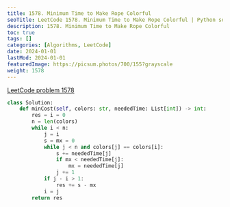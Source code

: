 ```yaml
---
title: 1578. Minimum Time to Make Rope Colorful
seoTitle: LeetCode 1578. Minimum Time to Make Rope Colorful | Python solution and explanation
description: 1578. Minimum Time to Make Rope Colorful
toc: true
tags: []
categories: [Algorithms, LeetCode]
date: 2024-01-01
lastMod: 2024-01-01
featuredImage: https://picsum.photos/700/155?grayscale
weight: 1578
---
```


[LeetCode problem 1578](https://leetcode.com/problems/minimum-time-to-make-rope-colorful/)

```python
class Solution:
    def minCost(self, colors: str, neededTime: List[int]) -> int:
        res = i = 0
        n = len(colors)
        while i < n:
            j = i
            s = mx = 0
            while j < n and colors[j] == colors[i]:
                s += neededTime[j]
                if mx < neededTime[j]:
                    mx = neededTime[j]
                j += 1
            if j - i > 1:
                res += s - mx
            i = j
        return res

```
